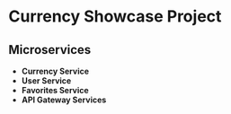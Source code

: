 # Currency Showcase Project

## Microservices

- **Currency Service**
- **User Service**
- **Favorites Service**
- **API Gateway Services**